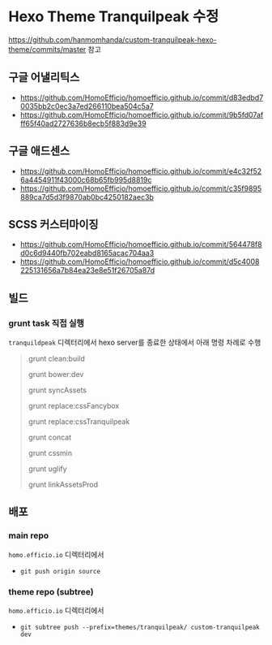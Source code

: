 # Hexo Theme Tranquilpeak 수정

https://github.com/hanmomhanda/custom-tranquilpeak-hexo-theme/commits/master 참고


## 구글 어낼리틱스

- https://github.com/HomoEfficio/homoefficio.github.io/commit/d83edbd70035bb2c0ec3a7ed266110bea504c5a7
- https://github.com/HomoEfficio/homoefficio.github.io/commit/9b5fd07afff65f40ad2727636b8ecb5f883d9e39


## 구글 애드센스

- https://github.com/HomoEfficio/homoefficio.github.io/commit/e4c32f526a4454911f43000c68b65fb995d8819c
- https://github.com/HomoEfficio/homoefficio.github.io/commit/c35f9895889ca7d5d3f9870ab0bc4250182aec3b


## SCSS 커스터마이징

- https://github.com/HomoEfficio/homoefficio.github.io/commit/564478f8d0c6d9440fb702eabd8165acac704aa3
- https://github.com/HomoEfficio/homoefficio.github.io/commit/d5c4008225131656a7b84ea23e8e51f26705a87d


## 빌드

### grunt task 직접 실행

`tranquildpeak` 디렉터리에서 hexo server를 종료한 상태에서 아래 명령 차례로 수행

>grunt clean:build
>
>grunt bower:dev
>
>grunt syncAssets
>
>grunt replace:cssFancybox
>
>grunt replace:cssTranquilpeak
>
>grunt concat
>
>grunt cssmin
>
>grunt uglify
>
>grunt linkAssetsProd


## 배포

### main repo

`homo.efficio.io` 디렉터리에서 

- `git push origin source`

### theme repo (subtree)

`homo.efficio.io` 디렉터리에서 

- `git subtree push --prefix=themes/tranquilpeak/ custom-tranquilpeak dev`

